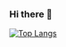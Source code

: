 ### Hi there 👋
[![Top Langs](https://github-readme-stats-git-masterrstaa-rickstaa.vercel.app/api/top-langs/?username=Robotnik08)](https://github.com/anuraghazra/github-readme-stats)
<!--
**Robotnik08/Robotnik08** is a ✨ _special_ ✨ repository because its `README.md` (this file) appears on your GitHub profile.

Here are some ideas to get you started:

- 🔭 I’m currently working on ...
- 🌱 I’m currently learning ...
- 👯 I’m looking to collaborate on ...
- 🤔 I’m looking for help with ...
- 💬 Ask me about ...
- 📫 How to reach me: ...
- 😄 Pronouns: ...
- ⚡ Fun fact: ...
-->
